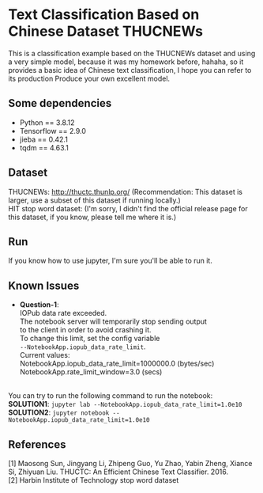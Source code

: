 # Text Classification Based on Chinese Dataset THUCNEWs
This is a classification example based on the THUCNEWs dataset and using a very simple model, because it was my homework before, hahaha, so it provides a basic idea of Chinese text classification, I hope you can refer to its production Produce your own excellent model.

## Some dependencies
- Python == 3.8.12
- Tensorflow == 2.9.0
- jieba == 0.42.1
- tqdm == 4.63.1

## Dataset
THUCNEWs: http://thuctc.thunlp.org/
(Recommendation: This dataset is larger, use a subset of this dataset if running locally.)<br />
HIT stop word dataset: (I'm sorry, I didn't find the official release page for this dataset, if you know, please tell me where it is.)

## Run
If you know how to use jupyter, I'm sure you'll be able to run it.

## Known Issues
- **Question-1**:<br />
        IOPub data rate exceeded.<br />
        The notebook server will temporarily stop sending output<br />
        to the client in order to avoid crashing it.<br />
        To change this limit, set the config variable<br />
        `--NotebookApp.iopub_data_rate_limit`.<br />
        Current values:<br />
        NotebookApp.iopub_data_rate_limit=1000000.0 (bytes/sec)<br />
        NotebookApp.rate_limit_window=3.0 (secs)<br /><br />
        
You can try to run the following command to run the notebook:<br />
**SOLUTION1**: `jupyter lab --NotebookApp.iopub_data_rate_limit=1.0e10`<br />
**SOLUTION2**: `jupyter notebook --NotebookApp.iopub_data_rate_limit=1.0e10`<br />

## References
[1] Maosong Sun, Jingyang Li, Zhipeng Guo, Yu Zhao, Yabin Zheng, Xiance Si, Zhiyuan Liu. THUCTC: An Efficient Chinese Text Classifier. 2016.<br />
[2] Harbin Institute of Technology stop word dataset
